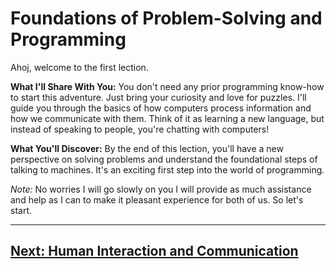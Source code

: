# Foundations of Problem-Solving and Programming

Ahoj, welcome to the first lection.

**What I'll Share With You:** You don't need any prior programming know-how to start this adventure. Just bring your curiosity and love for puzzles. I'll guide you through the basics of how computers process information and how we communicate with them. Think of it as learning a new language, but instead of speaking to people, you're chatting with computers!

**What You'll Discover:** By the end of this lection, you'll have a new perspective on solving problems and understand the foundational steps of talking to machines. It's an exciting first step into the world of programming.

*Note:* No worries I will go slowly on you I will provide as much assistance and help as I can to make it pleasant experience for both of us. So let's start.

___

## [Next: Human Interaction and Communication](section_1/README.md)